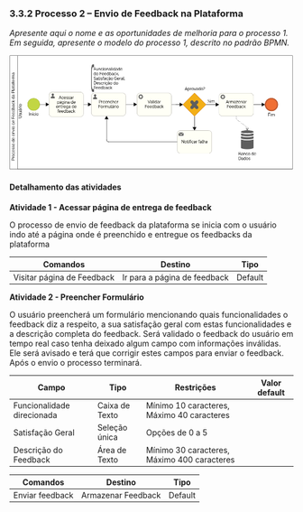 ### 3.3.2 Processo 2 – Envio de Feedback na Plataforma

_Apresente aqui o nome e as oportunidades de melhoria para o processo 1. 
Em seguida, apresente o modelo do processo 1, descrito no padrão BPMN._

![Diagrama Processo 2](../images/Processo2_Diagrama.png "Modelo BPMN do Processo 2.")

#### Detalhamento das atividades

**Atividade 1 - Acessar página de entrega de feedback**

O processo de envio de feedback da plataforma se inicia com o usuário indo até a página onde é preenchido e entregue os feedbacks da plataforma

| **Comandos**         |  **Destino**                   | **Tipo** |
| ---                  | ---                            | ---               |
| Visitar página de Feedback | Ir para a página de feedback  | Default |

**Atividade 2 - Preencher Formulário**

O usuário preencherá um formulário mencionando quais funcionalidades o feedback diz a respeito, a sua satisfação geral com estas funcionalidades e a descrição completa do feedback. Será validado o feedback do usuário em tempo real caso tenha deixado algum campo com informações inválidas. Ele será avisado e terá que corrigir estes campos para enviar o feedback. Após o envio o processo terminará.

| **Campo**       | **Tipo**         | **Restrições** | **Valor default** |
| ---             | ---              | ---            | ---               |
| Funcionalidade direcionada | Caixa de Texto  |  Mínimo 10 caracteres, Máximo 40 caracteres              |                   |
| Satisfação Geral | Seleção única  |    Opções de 0 a 5            |                   |
| Descrição do Feedback | Área de Texto  |   Mínimo 30 caracteres, Máximo 400 caracteres             |                   |

| **Comandos**         |  **Destino**                   | **Tipo**          |
| ---                  | ---                            | ---               |
| Enviar feedback | Armazenar Feedback  | Default |

